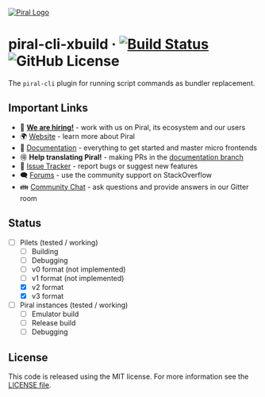 [![Piral Logo](https://github.com/smapiot/piral/raw/main/docs/assets/logo.png)](https://piral.io)

# piral-cli-xbuild &middot; [![Build Status](https://smapiot.visualstudio.com/piral-pipelines/_apis/build/status/smapiot.piral-cli-xbuild?branchName=develop)](https://smapiot.visualstudio.com/piral-pipelines/_build/latest?definitionId=107&branchName=develop) ![GitHub License](https://img.shields.io/badge/license-MIT-blue.svg)

The `piral-cli` plugin for running script commands as bundler replacement.

## Important Links

* 📢 **[We are hiring!](https://smapiot.com/jobs)** - work with us on Piral, its ecosystem and our users
* 🌍 [Website](https://piral.io/) - learn more about Piral
* 📖 [Documentation](https://docs.piral.io/) - everything to get started and master micro frontends
* 🉐 **Help translating Piral!** - making PRs in the [documentation branch](https://github.com/smapiot/piral/tree/documentation)
* 🐞 [Issue Tracker](https://github.com/smapiot/piral/issues) - report bugs or suggest new features
* 🗨  [Forums](https://stackoverflow.com/questions/tagged/piral) - use the community support on StackOverflow
* 👪 [Community Chat](https://gitter.im/piral-io/community) - ask questions and provide answers in our Gitter room

## Status

- [ ] Pilets (tested / working)
    - [ ] Building
    - [ ] Debugging
    - [ ] v0 format (not implemented)
    - [ ] v1 format (not implemented)
    - [x] v2 format
    - [x] v3 format
- [ ] Piral instances (tested / working)
    - [ ] Emulator build
    - [ ] Release build
    - [ ] Debugging

## License

This code is released using the MIT license. For more information see the [LICENSE file](LICENSE).
